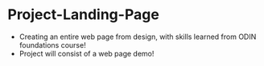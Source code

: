 # Project-Landing-Page
- Creating an entire web page from design, with skills learned from ODIN foundations course!
- Project will consist of a web page demo!


